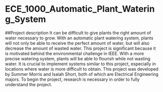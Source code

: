 # ECE_1000_Automatic_Plant_Watering_System
##Project description
  It can be difficult to give plants the right amount of water necessary to grow. With an automatic plant watering system, plants will  not only be able to receive the perfect amount of water, but will also decrease the amount of wasted water. This project is significant because it is motivated behind the environmental challenge in IEEE. With a more precise watering system, plants will be able to flourish while not wasting water. It is crucial to implement systems similar to this project, especially in locations where water is more difficult to obtain. This project was developed by Summer Morris and Isaiah Short, both of which are Electrical Engineering majors. To begin the project, research is necessary in order to fully understand the project. 

